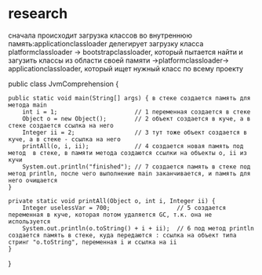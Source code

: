 
# research 
 сначала происходит загрузка классов во внутреннюю память:applicationclassloader делегирует загрузку класса platformclassloader  -> bootstrapclassloader, который пытается найти и загузить классы из области своей памяти ->platformclassloader-> applicationclassloader, который ищет нужный класс по всему проекту 

public class JvmComprehension { 

    public static void main(String[] args) { в стеке создается память для метода main
        int i = 1;                      // 1 переменная создается в стеке
        Object o = new Object();        // 2 объект создается в куче, а в стеке создается ссылка на него
        Integer ii = 2;                 // 3 тут тоже объект создается в куче, а в стеке - ссылка на него 
        printAll(o, i, ii);             // 4 создается новая память под метод  в стеке, в памяти метода создаются ссылки на объекты o, ii из кучи  
        System.out.println("finished"); // 7 создается память в стеке под метод println, после чего выполнение main заканчивается, и память для него очищается 
    }

    private static void printAll(Object o, int i, Integer ii) {
        Integer uselessVar = 700;                   // 5 создается переменная в куче, которая потом удаляется GC, т.к. она не используется 
        System.out.println(o.toString() + i + ii);  // 6 под метод println создается память в стеке, куда передаются : ссылка на объект типа стринг "o.toString", переменная i и ссылка на ii  
    }
} 
